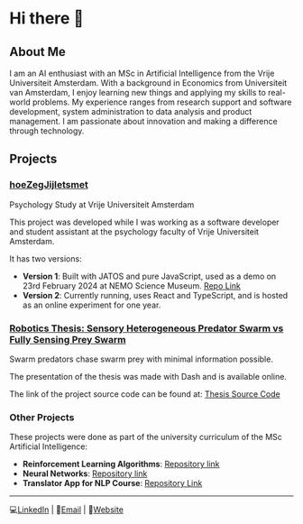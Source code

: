 # Hi there 👋

## About Me
I am an AI enthusiast with an MSc in Artificial Intelligence from the Vrije Universiteit Amsterdam. With a background in Economics from Universiteit van Amsterdam, I enjoy learning new things and applying my skills to real-world problems. My experience ranges from research support and software development, system administration to data analysis and product management. I am passionate about innovation and making a difference through technology.

## Projects

### [hoeZegJijIetsmet](https://hoezegjijietsmet.nl/)
Psychology Study at Vrije Universiteit Amsterdam

This project was developed while I was working as a software developer and student assistant at the psychology faculty of Vrije Universiteit Amsterdam.

It has two versions:

- **Version 1**: Built with JATOS and pure JavaScript, used as a demo on 23rd February 2024 at NEMO Science Museum. [Repo Link](https://github.com/Sergi095/hoeZegJijIetsmet.git)
- **Version 2**: Currently running, uses React and TypeScript, and is hosted as an online experiment for one year.

### [Robotics Thesis: Sensory Heterogeneous Predator Swarm vs Fully Sensing Prey Swarm](https://sergi095.pythonanywhere.com/0)
Swarm predators chase swarm prey with minimal information possible.

The presentation of the thesis was made with Dash and is available online.

The link of the project source code can be found at: [Thesis Source Code](https://github.com/Sergi095/Vu_Thesis_Prey_Predator.git)

### Other Projects
These projects were done as part of the university curriculum of the MSc Artificial Intelligence:
- **Reinforcement Learning Algorithms**: [Repository link](https://github.com/Sergi095/Uva_RLcourse_2023.git)
- **Neural Networks**: [Repository link](https://github.com/Sergi095/deeplearning_vu.git)
- **Translator App for NLP Course**: [Repository Link](https://github.com/Sergi095/Language_App_NLP.git)

---
💻[LinkedIn](https://www.linkedin.com/in/sergiogutierrezmaury/) | 📧[Email](mailto:sergio.gutierrezmaury@gmail.com) | 📲[Website](https://sergi095.github.io/myCv/)

